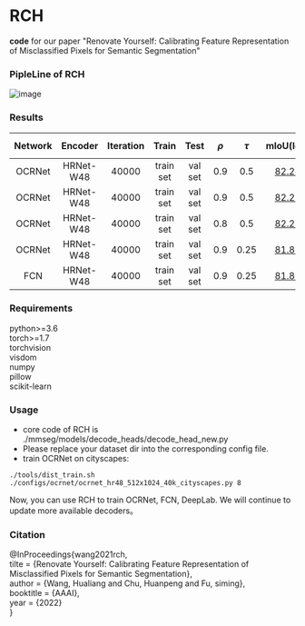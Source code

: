 # RCH
**code** for our paper "Renovate Yourself: Calibrating Feature Representation of Misclassified Pixels for Semantic Segmentation"

### PipleLine of RCH
![image](https://github.com/VipaiLab/RCH/blob/main/images/model.png)

### Results
Network|Encoder|Iteration|Train|Test|$$\rho$$|$$\tau$$|mIoU(log)|pth|comments
:--:|:--:|:--:|:--:|:--:|:--:|:--:|:--:|:--:|:--:
OCRNet|HRNet-W48|40000|train set|val set|0.9|0.5|[82.24](https://github.com/VipaiLab/RCH/blob/main/log_files/ocr_hr48_0.5_0.9.log)|[pth](https://drive.google.com/file/d/1jlccpeFoFE7eOBx7f3463-qp9wwG5PUB/view?usp=sharing)
OCRNet|HRNet-W48|40000|train set|val set|0.9|0.5|[82.29](https://github.com/VipaiLab/RCH/blob/main/log_files/reproduce.log)|[pth](https://drive.google.com/file/d/1x0riBwzCpiFSLJrRJ6hJTSZ7hm2jm_G1/view?usp=sharing)|Reproduced
OCRNet|HRNet-W48|40000|train set|val set|0.8|0.5|[82.25](https://github.com/VipaiLab/RCH/blob/main/log_files/ocr_0.5_0.8.log)|_
OCRNet|HRNet-W48|40000|train set|val set|0.9|0.25|[81.88](https://github.com/VipaiLab/RCH/blob/main/log_files/ocr_0.25_0.9.log)|_
FCN|HRNet-W48|40000|train set|val set|0.9|0.25|[81.83](https://github.com/VipaiLab/RCH/blob/main/log_files/fcn_hr48_0.25_0.9.log)|[pth](https://drive.google.com/file/d/1UrKL69oypy9hKPBgBzUm1iSYx3jyB_Ms/view?usp=sharing)

### Requirements
python>=3.6    
torch>=1.7   
torchvision  
visdom   
numpy   
pillow   
scikit-learn

### Usage

+ core code of RCH is ./mmseg/models/decode_heads/decode_head_new.py
+ Please replace your dataset dir into the corresponding config file.
+ train OCRNet on cityscapes:
  
```./tools/dist_train.sh ./configs/ocrnet/ocrnet_hr48_512x1024_40k_cityscapes.py 8```

Now, you can use RCH to train OCRNet, FCN, DeepLab. We will continue to update more available decoders。


### Citation
@InProceedings{wang2021rch,  
    tilte = {Renovate Yourself: Calibrating Feature Representation of Misclassified Pixels for Semantic Segmentation},  
    author = {Wang, Hualiang and Chu, Huanpeng and Fu, siming},  
    booktitle = {AAAI},  
    year = {2022}  
}


